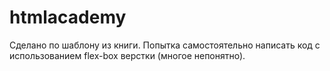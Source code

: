 # htmlacademy 
Сделано по шаблону из книги. Попытка самостоятельно написать код с использованием flex-box верстки (многое непонятно).
